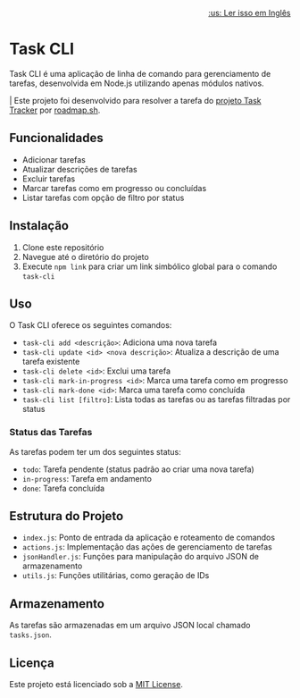 <p align="right">
  <a href="./README.md">:us: Ler isso em Inglês</a>
</p>

# Task CLI

Task CLI é uma aplicação de linha de comando para gerenciamento de tarefas, desenvolvida em Node.js utilizando apenas módulos nativos.

| Este projeto foi desenvolvido para resolver a tarefa do [projeto Task Tracker](https://roadmap.sh/projects/task-tracker) por [roadmap.sh](https://roadmap.sh).

## Funcionalidades

- Adicionar tarefas
- Atualizar descrições de tarefas
- Excluir tarefas
- Marcar tarefas como em progresso ou concluídas
- Listar tarefas com opção de filtro por status

## Instalação

1. Clone este repositório
2. Navegue até o diretório do projeto
3. Execute `npm link` para criar um link simbólico global para o comando `task-cli`

## Uso

O Task CLI oferece os seguintes comandos:

- `task-cli add <descrição>`: Adiciona uma nova tarefa
- `task-cli update <id> <nova descrição>`: Atualiza a descrição de uma tarefa existente
- `task-cli delete <id>`: Exclui uma tarefa
- `task-cli mark-in-progress <id>`: Marca uma tarefa como em progresso
- `task-cli mark-done <id>`: Marca uma tarefa como concluída
- `task-cli list [filtro]`: Lista todas as tarefas ou as tarefas filtradas por status

### Status das Tarefas

As tarefas podem ter um dos seguintes status:

- `todo`: Tarefa pendente (status padrão ao criar uma nova tarefa)
- `in-progress`: Tarefa em andamento
- `done`: Tarefa concluída

## Estrutura do Projeto

- `index.js`: Ponto de entrada da aplicação e roteamento de comandos
- `actions.js`: Implementação das ações de gerenciamento de tarefas
- `jsonHandler.js`: Funções para manipulação do arquivo JSON de armazenamento
- `utils.js`: Funções utilitárias, como geração de IDs

## Armazenamento

As tarefas são armazenadas em um arquivo JSON local chamado `tasks.json`.

## Licença

Este projeto está licenciado sob a [MIT License](LICENSE).
